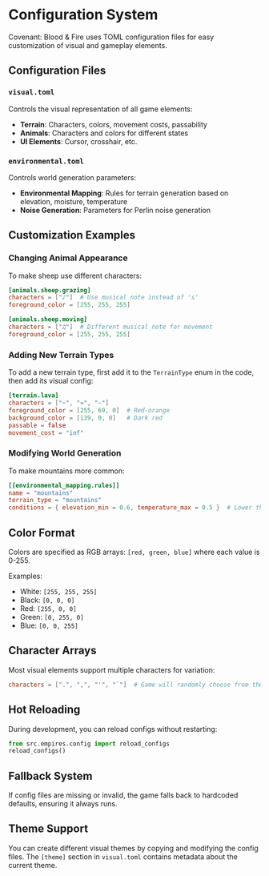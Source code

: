 # Configuration System

Covenant: Blood & Fire uses TOML configuration files for easy customization of visual and gameplay elements.

## Configuration Files

### `visual.toml`
Controls the visual representation of all game elements:

- **Terrain**: Characters, colors, movement costs, passability
- **Animals**: Characters and colors for different states
- **UI Elements**: Cursor, crosshair, etc.

### `environmental.toml`
Controls world generation parameters:

- **Environmental Mapping**: Rules for terrain generation based on elevation, moisture, temperature
- **Noise Generation**: Parameters for Perlin noise generation

## Customization Examples

### Changing Animal Appearance

To make sheep use different characters:

```toml
[animals.sheep.grazing]
characters = ["♪"]  # Use musical note instead of 's'
foreground_color = [255, 255, 255]

[animals.sheep.moving]
characters = ["♫"]  # Different musical note for movement
foreground_color = [255, 255, 255]
```

### Adding New Terrain Types

To add a new terrain type, first add it to the `TerrainType` enum in the code, then add its visual config:

```toml
[terrain.lava]
characters = ["~", "≈", "∼"]
foreground_color = [255, 69, 0]  # Red-orange
background_color = [139, 0, 0]   # Dark red
passable = false
movement_cost = "inf"
```

### Modifying World Generation

To make mountains more common:

```toml
[[environmental_mapping.rules]]
name = "mountains"
terrain_type = "mountains"
conditions = { elevation_min = 0.6, temperature_max = 0.5 }  # Lower threshold
```

## Color Format

Colors are specified as RGB arrays: `[red, green, blue]` where each value is 0-255.

Examples:
- White: `[255, 255, 255]`
- Black: `[0, 0, 0]`
- Red: `[255, 0, 0]`
- Green: `[0, 255, 0]`
- Blue: `[0, 0, 255]`

## Character Arrays

Most visual elements support multiple characters for variation:

```toml
characters = [".", ",", "'", "`"]  # Game will randomly choose from these
```

## Hot Reloading

During development, you can reload configs without restarting:

```python
from src.empires.config import reload_configs
reload_configs()
```

## Fallback System

If config files are missing or invalid, the game falls back to hardcoded defaults, ensuring it always runs.

## Theme Support

You can create different visual themes by copying and modifying the config files. The `[theme]` section in `visual.toml` contains metadata about the current theme.
